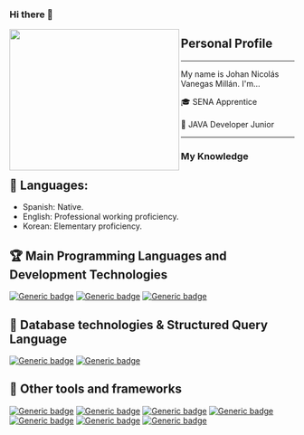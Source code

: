 ### Hi there 👋

<p> <img align="left" width="300" height="250" src="https://github.com/nickvanegas0/images/blob/master/Octocat%20github.jpg"> </p> 

## Personal Profile
***
My name is Johan Nicolás Vanegas Millán. I'm...
<br>

:mortar_board: SENA Apprentice
<br>
<br>
:briefcase: JAVA Developer Junior
<br>
***

### My Knowledge

## :pencil: Languages:
- Spanish: Native.
- English: Professional working proficiency.
- Korean: Elementary proficiency.

## :trophy: Main Programming Languages and Development Technologies

<p><a href="https://sdkman.io/" rel="nofollow"><img src="https://camo.githubusercontent.com/6ed3bc15763d77e603ecd91b645b4cd45c1f14a0/68747470733a2f2f696d672e736869656c64732e696f2f62616467652f4a6176612d2545322539432539332d627269676874677265656e2e7376673f7374796c653d666c6174266c6f676f3d6a617661266c6162656c436f6c6f723d626c61636b" alt="Generic badge" data-canonical-src="https://img.shields.io/badge/Java-%E2%9C%93-brightgreen.svg?style=flat&amp;logo=java&amp;labelColor=black" style="max-width:100%;"></a>  <a href="https://developer.mozilla.org/es/docs/Web/CSS" rel="nofollow"><img src="https://camo.githubusercontent.com/5ed38e80938c7fa8da63fee848f19d935a95d5bf/68747470733a2f2f696d672e736869656c64732e696f2f62616467652f4353532d2545322539432539332d627269676874677265656e2e7376673f7374796c653d666c6174266c6f676f3d63737333266c6162656c436f6c6f723d6f72616e6765" alt="Generic badge" data-canonical-src="https://img.shields.io/badge/CSS-%E2%9C%93-brightgreen.svg?style=flat&amp;logo=css3&amp;labelColor=orange" style="max-width:100%;"></a>  <a href="https://developer.mozilla.org/es/docs/Web/HTML" rel="nofollow"><img src="https://camo.githubusercontent.com/80a245c185a6844a89fc59b9b129ef957d26c80f/68747470733a2f2f696d672e736869656c64732e696f2f62616467652f48544d4c352d2545322539432539332d627269676874677265656e2e7376673f7374796c653d666c6174266c6f676f3d68746d6c35266c6162656c436f6c6f723d626c61636b" alt="Generic badge" data-canonical-src="https://img.shields.io/badge/HTML5-%E2%9C%93-brightgreen.svg?style=flat&amp;logo=html5&amp;labelColor=black" style="max-width:100%;"></a>
</p>

## :minidisc: Database technologies & Structured Query Language
<p>  
  <a href="https://www.mysql.com/" rel="nofollow"><img src="https://camo.githubusercontent.com/6c32cc42205a14704bd7dfbf0828e58a2edae00f/68747470733a2f2f696d672e736869656c64732e696f2f62616467652f4d7953514c2d2545322539432539332d627269676874677265656e2e7376673f7374796c653d666c6174266c6162656c436f6c6f723d626c61636b266c6f676f3d6d7973716c" alt="Generic badge" data-canonical-src="https://img.shields.io/badge/MySQL-%E2%9C%93-brightgreen.svg?style=flat&amp;labelColor=black&amp;logo=mysql" style="max-width:100%;"></a>  <a href="https://www.postgresql.org/" rel="nofollow"><img src="https://camo.githubusercontent.com/e014f13a4a606ddba984419521e2e7a1f424feed/68747470733a2f2f696d672e736869656c64732e696f2f62616467652f506f7374677265732d2545322539432539332d627269676874677265656e2e7376673f7374796c653d666c6174266c6162656c436f6c6f723d626c7565266c6f676f3d706f737467726573716c" alt="Generic badge" data-canonical-src="https://img.shields.io/badge/Postgres-%E2%9C%93-brightgreen.svg?style=flat&amp;labelColor=blue&amp;logo=postgresql" style="max-width:100%;"></a>
 </p>
 
 
 ## :paperclip:  Other tools and frameworks
 <p>
  <a href="https://git-scm.com/" rel="nofollow"><img src="https://camo.githubusercontent.com/4bc45c2749b7d6b04b48c024ebff9d054f4815d7/68747470733a2f2f696d672e736869656c64732e696f2f62616467652f4749542d2545322539432539332d627269676874677265656e2e7376673f7374796c653d666c6174266c6f676f3d676974266c6162656c436f6c6f723d626c7565" alt="Generic badge" data-canonical-src="https://img.shields.io/badge/GIT-%E2%9C%93-brightgreen.svg?style=flat&amp;logo=git&amp;labelColor=blue" style="max-width:100%;"></a> <a href="https://www.gitkraken.com/" rel="nofollow"><img src="https://camo.githubusercontent.com/a07338e6fd2b127724c95aeb2b058f775c302b86/68747470733a2f2f696d672e736869656c64732e696f2f62616467652f4769746b72616b656e2d2545322539432539332d627269676874677265656e2e7376673f7374796c653d666c6174266c6f676f3d6769746b72616b656e266c6162656c436f6c6f723d626c61636b" alt="Generic badge" data-canonical-src="https://img.shields.io/badge/Gitkraken-%E2%9C%93-brightgreen.svg?style=flat&amp;logo=gitkraken&amp;labelColor=black" style="max-width:100%;"></a>  <a href="https://www.microsoft.com/es-co/windows" rel="nofollow"><img src="https://camo.githubusercontent.com/e4fd5548e0dc701a95a6275475a16ab8353c369f/68747470733a2f2f696d672e736869656c64732e696f2f62616467652f57696e646f77732d2545322539432539332d627269676874677265656e2e7376673f7374796c653d666c6174266c6f676f3d77696e646f7773266c6162656c436f6c6f723d626c7565" alt="Generic badge" data-canonical-src="https://img.shields.io/badge/Windows-%E2%9C%93-brightgreen.svg?style=flat&amp;logo=windows&amp;labelColor=blue" style="max-width:100%;"></a>  <a href="https://www.eclipse.org/" rel="nofollow"><img src="https://camo.githubusercontent.com/7e590ff5d2e2e21a000674fa6f35d4d012f7d4be/68747470733a2f2f696d672e736869656c64732e696f2f62616467652f45636c697073652d2545322539432539332d627269676874677265656e2e7376673f7374796c653d666c6174266c6f676f3d65636c69707365266c6162656c436f6c6f723d626c61636b" alt="Generic badge" data-canonical-src="https://img.shields.io/badge/Eclipse-%E2%9C%93-brightgreen.svg?style=flat&amp;logo=eclipse&amp;labelColor=black" style="max-width:100%;"></a>  <a href="https://code.visualstudio.com/" rel="nofollow"><img src="https://camo.githubusercontent.com/73b794a2ba82a4a3c55a62f36d60937e91e80025/68747470733a2f2f696d672e736869656c64732e696f2f62616467652f5673636f64652d2545322539432539332d627269676874677265656e2e7376673f7374796c653d666c6174266c6f676f3d76697375616c2d73747564696f2d636f6465266c6162656c436f6c6f723d626c7565" alt="Generic badge" data-canonical-src="https://img.shields.io/badge/Vscode-%E2%9C%93-brightgreen.svg?style=flat&amp;logo=visual-studio-code&amp;labelColor=blue" style="max-width:100%;"></a>  <a href="https://netbeans.org/" rel="nofollow"><img src="https://camo.githubusercontent.com/b00a961c390150edea4c3dc1a642f820313e3ce0/68747470733a2f2f696d672e736869656c64732e696f2f62616467652f4e65744265616e732d2545322539432539332d627269676874677265656e2e7376673f7374796c653d666c6174266c6f676f3d6170616368652d6e65746265616e732d696465266c6162656c436f6c6f723d626c61636b" alt="Generic badge" data-canonical-src="https://img.shields.io/badge/NetBeans-%E2%9C%93-brightgreen.svg?style=flat&amp;logo=apache-netbeans-ide&amp;labelColor=black" style="max-width:100%;"></a>  <a href="https://www.jetbrains.com/es-es/idea/" rel="nofollow"><img src="https://camo.githubusercontent.com/235c326bd2a5ba8c2d4ea3f8582ff3133316388c/68747470733a2f2f696d672e736869656c64732e696f2f62616467652f496e74656c6c694a2d2545322539432539332d627269676874677265656e2e7376673f7374796c653d666c6174266c6f676f3d696e74656c6c696a2d69646561266c6162656c436f6c6f723d726564" alt="Generic badge" data-canonical-src="https://img.shields.io/badge/IntelliJ-%E2%9C%93-brightgreen.svg?style=flat&amp;logo=intellij-idea&amp;labelColor=red" style="max-width:100%;"></a>
  </p>
